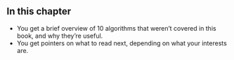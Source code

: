 ## In this chapter
- You get a brief overview of 10 algorithms that weren’t covered in this book, and why they’re useful.
- You get pointers on what to read next, depending on what your interests are.
